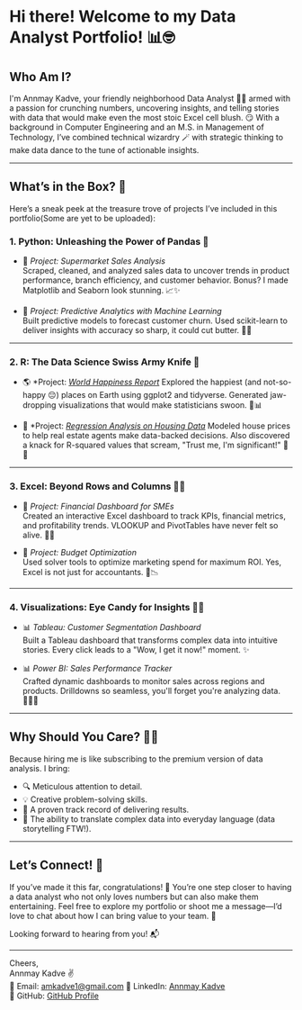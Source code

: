 # Hi there! Welcome to my Data Analyst Portfolio! 📊🤓

## Who Am I?  
I'm Annmay Kadve, your friendly neighborhood Data Analyst 🦸‍♂️ armed with a passion for crunching numbers, uncovering insights, and telling stories with data that would make even the most stoic Excel cell blush. 😏 With a background in Computer Engineering and an M.S. in Management of Technology, I’ve combined technical wizardry 🪄 with strategic thinking to make data dance to the tune of actionable insights.

---

## What’s in the Box? 🎁  
Here’s a sneak peek at the treasure trove of projects I’ve included in this portfolio(Some are yet to be uploaded):

### 1. **Python: Unleashing the Power of Pandas 🐼**  
- 🛒 *Project: Supermarket Sales Analysis*  
  Scraped, cleaned, and analyzed sales data to uncover trends in product performance, branch efficiency, and customer behavior. Bonus? I made Matplotlib and Seaborn look stunning. 📈✨  

- 🎲 *Project: Predictive Analytics with Machine Learning*  
  Built predictive models to forecast customer churn. Used scikit-learn to deliver insights with accuracy so sharp, it could cut butter. 🔪🧈  

---

### 2. **R: The Data Science Swiss Army Knife 🧰**  
- 🌎 *Project: [*World Happiness Report*](https://github.com/akadve/Data_Analyst_Portfolio/blob/main/World%20Happiness%20Report.R)
  Explored the happiest (and not-so-happy 😔) places on Earth using ggplot2 and tidyverse. Generated jaw-dropping visualizations that would make statisticians swoon. 💃📊  

- 🧮 *Project: [*Regression Analysis on Housing Data*](https://github.com/akadve/Data_Analyst_Portfolio/blob/main/Linear_Regression_Housing_DataAnalysis.R)
  Modeled house prices to help real estate agents make data-backed decisions. Also discovered a knack for R-squared values that scream, "Trust me, I'm significant!" 📐🏡  

---

### 3. **Excel: Beyond Rows and Columns 🧙‍♂️**  
- 💼 *Project: Financial Dashboard for SMEs*  
  Created an interactive Excel dashboard to track KPIs, financial metrics, and profitability trends. VLOOKUP and PivotTables have never felt so alive. 🚀💵  

- 🧮 *Project: Budget Optimization*  
  Used solver tools to optimize marketing spend for maximum ROI. Yes, Excel is not just for accountants. 🤝📉  

---

### 4. **Visualizations: Eye Candy for Insights 👀🍭**  
- 📊 *Tableau: Customer Segmentation Dashboard*  
  Built a Tableau dashboard that transforms complex data into intuitive stories. Every click leads to a "Wow, I get it now!" moment. ✨  

- 📊 *Power BI: Sales Performance Tracker*  
  Crafted dynamic dashboards to monitor sales across regions and products. Drilldowns so seamless, you'll forget you're analyzing data. 🕵️‍♂️🎨  

---

## Why Should You Care? 🤷‍♂️  
Because hiring me is like subscribing to the premium version of data analysis. I bring:  
- 🔍 Meticulous attention to detail.  
- 💡 Creative problem-solving skills.  
- 🎯 A proven track record of delivering results.  
- 💬 The ability to translate complex data into everyday language (data storytelling FTW!).

---

## Let’s Connect! 🤝  
If you’ve made it this far, congratulations! 🎉 You’re one step closer to having a data analyst who not only loves numbers but can also make them entertaining. Feel free to explore my portfolio or shoot me a message—I’d love to chat about how I can bring value to your team. 🚀  

Looking forward to hearing from you! 📬  

---  

Cheers,  
Annmay Kadve ✌️  
📧 Email: amkadve1@gmail.com
🔗 LinkedIn: [Annmay Kadve](https://linkedin.com/in/annmay-kadve)  
📂 GitHub: [GitHub Profile](https://github.com/akadve)  
